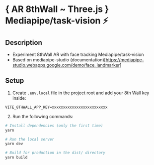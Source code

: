 # { AR 8thWall ~ Three.js } Mediapipe/task-vision ⚡

## Description

- Experiment 8thWall AR with face tracking Mediapipe/task-vision
- Based on mediapipe-studio (documentation)[https://mediapipe-studio.webapps.google.com/demo/face_landmarker]

## Setup

1. Create `.env.local` file in the project root and add your 8th Wall key inside:

```
VITE_8THWALL_APP_KEY=xxxxxxxxxxxxxxxxxxxxxxxxx
```

2. Run the following commands:

```bash
# Install dependencies (only the first time)
yarn

# Run the local server
yarn dev

# Build for production in the dist/ directory
yarn build
```
